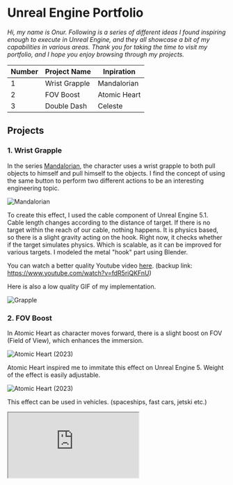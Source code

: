 # Unreal Engine Portfolio

_Hi, my name is Onur. Following is a series of different ideas I found inspiring enough to execute in Unreal Engine, and they all showcase a bit of my capabilities in various areas. Thank you for taking the time to visit my portfolio, and I hope you enjoy browsing through my projects._

| Number | Project Name | Inpiration |
| --- | --- | --- |
| 1 | Wrist Grapple | Mandalorian |
| 2 | FOV Boost | Atomic Heart |
| 3 | Double Dash | Celeste |

## Projects
### 1. Wrist Grapple

In the series [Mandalorian](https://www.imdb.com/title/tt8111088/), the character uses a wrist grapple to both pull objects to himself and pull himself to the objects. I find the concept of using the same button to perform two different actions to be an interesting engineering topic.

![Mandalorian](https://lumiere-a.akamaihd.net/v1/images/grapple-line-main_92f159e7.jpeg?region=131%2C0%2C951%2C536)

To create this effect, I used the cable component of Unreal Engine 5.1. Cable length changes according to the distance of target. If there is no target within the reach of our cable, nothing happens. It is physics based, so there is a slight gravity acting on the hook. Right now, it checks whether if the target simulates physics. Which is scalable, as it can be improved for various targets. I modeled the metal "hook" part using Blender.  

You can watch a better quality Youtube video [here](https://www.youtube.com/watch?v=fdR5riQKFnU).
(backup link: https://www.youtube.com/watch?v=fdR5riQKFnU)

Here is also a low quality GIF of my implementation.

![Grapple](https://media.giphy.com/media/v1.Y2lkPTc5MGI3NjExYWY3YzM2MTkwYmI4NWZlOTZmYmQyNmM2NDQ0YjgxYjk2MzcyNmJjNyZjdD1n/WaA7A54pvSydFtN2J7/giphy.gif)

### 2. FOV Boost
In Atomic Heart as character moves forward, there is a slight boost on FOV (Field of View), which enhances the immersion.


![Atomic Heart (2023)](https://media.giphy.com/media/YZYXX07HvwTBde7wcU/giphy-downsized.gif)


Atomic Heart inspired me to immitate this effect on Unreal Engine 5. Weight of the effect is easily adjustable.

![Atomic Heart (2023)](https://media.giphy.com/media/TiW2tX1IMQXR1uLIOX/giphy.gif)

This effect can be used in vehicles. (spaceships, fast cars, jetski etc.)


<iframe src="https://blueprintue.com/render/njnq9efk/" scrolling="no" allowfullscreen></iframe>

